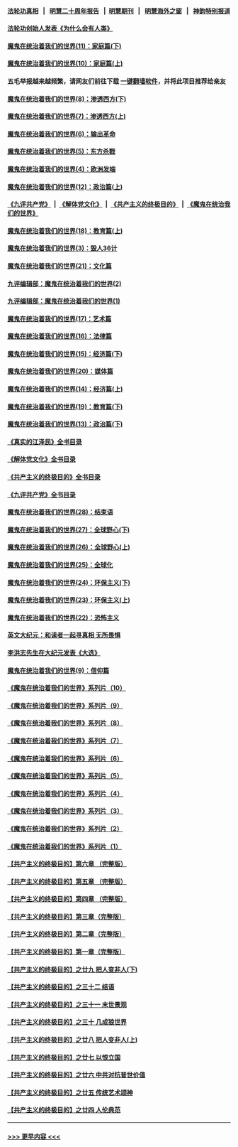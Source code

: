 #### [法轮功真相](https://github.com/gfw-breaker/truth/blob/master/README.md?t=0) &nbsp;&nbsp;|&nbsp;&nbsp; [明慧二十周年报告](https://github.com/gfw-breaker/mh-reports/blob/master/README.md?t=0) &nbsp;&nbsp;|&nbsp;&nbsp;[明慧期刊](https://github.com/gfw-breaker/mh-qikan) &nbsp;&nbsp;|&nbsp;&nbsp; [明慧海外之窗](https://github.com/gfw-breaker/mh-news/blob/master/README.md?t=0) &nbsp;&nbsp;|&nbsp;&nbsp; [神韵特别报道](https://github.com/gfw-breaker/mh-news/blob/master/shenyun.md?t=0)
#### [法轮功创始人发表《为什么会有人类》](../pages/nsc422/n13912117.md?t=01292143) 
#### [魔鬼在统治着我们的世界(11)：家庭篇(下)](../pages/nsc422/n10440961.md?t=01292143) 
#### [魔鬼在统治着我们的世界(10)：家庭篇(上)](../pages/nsc422/n10435448.md?t=01292143) 
#### 五毛举报越来越频繁，请网友们前往下载 [一键翻墙软件](https://github.com/gfw-breaker/ssr-accounts)，并将此项目推荐给亲友
#### [魔鬼在统治着我们的世界(8)：渗透西方(下)](../pages/nsc422/n10429603.md?t=01292143) 
#### [魔鬼在统治着我们的世界(7)：渗透西方(上)](../pages/nsc422/n10426013.md?t=01292143) 
#### [魔鬼在统治着我们的世界(6)：输出革命](../pages/nsc422/n10421536.md?t=01292143) 
#### [魔鬼在统治着我们的世界(5)：东方杀戮](../pages/nsc422/n10417707.md?t=01292143) 
#### [魔鬼在统治着我们的世界(4)：欧洲发端](../pages/nsc422/n10414890.md?t=01292143) 
#### [魔鬼在统治着我们的世界(12)：政治篇(上)](../pages/nsc422/n10444576.md?t=01292143) 
#### [《九评共产党》](https://github.com/begood0513/9ping.md/blob/master/README.md) &nbsp;|&nbsp; [《解体党文化》](../../../../jtdwh.md/blob/master/README.md)  &nbsp;|&nbsp; [《共产主义的终极目的》](../../../../gczydzjmd.md/blob/master/README.md) &nbsp;|&nbsp; [《魔鬼在统治我们的世界》](../../../../mgztzwmdsj.md/blob/master/README.md) 
#### [魔鬼在统治着我们的世界(18)：教育篇(上)](../pages/nsc422/n10526970.md?t=01292143) 
#### [魔鬼在统治着我们的世界(3)：毁人36计](../pages/nsc422/n10411583.md?t=01292143) 
#### [魔鬼在统治着我们的世界(21)：文化篇](../pages/nsc422/n10597706.md?t=01292143) 
#### [九评编辑部：魔鬼在统治着我们的世界(2)](../pages/nsc422/n10410036.md?t=01292143) 
#### [九评编辑部：魔鬼在统治着我们的世界(1)](../pages/nsc422/n10406825.md?t=01292143) 
#### [魔鬼在统治着我们的世界(17)：艺术篇](../pages/nsc422/n10499093.md?t=01292143) 
#### [魔鬼在统治着我们的世界(16)：法律篇](../pages/nsc422/n10485969.md?t=01292143) 
#### [魔鬼在统治着我们的世界(15)：经济篇(下)](../pages/nsc422/n10469975.md?t=01292143) 
#### [魔鬼在统治着我们的世界(20)：媒体篇](../pages/nsc422/n10586579.md?t=01292143) 
#### [魔鬼在统治着我们的世界(14)：经济篇(上)](../pages/nsc422/n10457370.md?t=01292143) 
#### [魔鬼在统治着我们的世界(19)：教育篇(下)](../pages/nsc422/n10564808.md?t=01292143) 
#### [魔鬼在统治着我们的世界(13)：政治篇(下)](../pages/nsc422/n10448270.md?t=01292143) 
#### [《真实的江泽民》全书目录](../pages/nsc422/n13721399.md?t=01292143) 
#### [《解体党文化》全书目录](../pages/nsc422/n13721157.md?t=01292143) 
#### [《共产主义的终极目的》全书目录](../pages/nsc422/n13721048.md?t=01292143) 
#### [《九评共产党》全书目录](../pages/nsc422/n13708085.md?t=01292143) 
#### [魔鬼在统治着我们的世界(28)：结束语](../pages/nsc422/n10936246.md?t=01292143) 
#### [魔鬼在统治着我们的世界(27)：全球野心(下)](../pages/nsc422/n10928319.md?t=01292143) 
#### [魔鬼在统治着我们的世界(26)：全球野心(上)](../pages/nsc422/n10900318.md?t=01292143) 
#### [魔鬼在统治着我们的世界(25)：全球化](../pages/nsc422/n10788205.md?t=01292143) 
#### [魔鬼在统治着我们的世界(24)：环保主义(下)](../pages/nsc422/n10695307.md?t=01292143) 
#### [魔鬼在统治着我们的世界(23)：环保主义(上)](../pages/nsc422/n10688613.md?t=01292143) 
#### [魔鬼在统治着我们的世界(22)：恐怖主义](../pages/nsc422/n10614727.md?t=01292143) 
#### [英文大纪元：和读者一起寻真相 无所畏惧](../pages/nsc422/n12542027.md?t=01292143) 
#### [李洪志先生在大纪元发表《大选》](../pages/nsc422/n12534746.md?t=01292143) 
#### [魔鬼在统治着我们的世界(9)：信仰篇](../pages/nsc422/n10432159.md?t=01292143) 
#### [《魔鬼在统治着我们的世界》系列片（10）](../pages/nsc422/n12292670.md?t=01292143) 
#### [《魔鬼在统治着我们的世界》系列片（9）](../pages/nsc422/n12290859.md?t=01292143) 
#### [《魔鬼在统治着我们的世界》系列片（8）](../pages/nsc422/n12287445.md?t=01292143) 
#### [《魔鬼在统治着我们的世界》系列片（7）](../pages/nsc422/n12283425.md?t=01292143) 
#### [《魔鬼在统治着我们的世界》系列片（6）](../pages/nsc422/n12282314.md?t=01292143) 
#### [《魔鬼在统治着我们的世界》系列片（5）](../pages/nsc422/n12281419.md?t=01292143) 
#### [《魔鬼在统治着我们的世界》系列片（4）](../pages/nsc422/n12274024.md?t=01292143) 
#### [《魔鬼在统治着我们的世界》系列片（3）](../pages/nsc422/n12271322.md?t=01292143) 
#### [《魔鬼在统治着我们的世界》系列片（2）](../pages/nsc422/n12269049.md?t=01292143) 
#### [《魔鬼在统治着我们的世界》系列片（1）](../pages/nsc422/n12267575.md?t=01292143) 
#### [【共产主义的终极目的】第六章 （完整版）](../pages/nsc422/n11428913.md?t=01292143) 
#### [【共产主义的终极目的】第五章 （完整版）](../pages/nsc422/n11428912.md?t=01292143) 
#### [【共产主义的终极目的】第四章 （完整版）](../pages/nsc422/n11428907.md?t=01292143) 
#### [【共产主义的终极目的】第三章（完整版）](../pages/nsc422/n11428848.md?t=01292143) 
#### [【共产主义的终极目的】第二章（完整版）](../pages/nsc422/n11428831.md?t=01292143) 
#### [【共产主义的终极目的】第一章（完整版）](../pages/nsc422/n11417651.md?t=01292143) 
#### [【共产主义的终极目的】之廿九 把人变非人(下)](../pages/nsc422/n11344140.md?t=01292143) 
#### [【共产主义的终极目的】之三十二 结语](../pages/nsc422/n11360535.md?t=01292143) 
#### [【共产主义的终极目的】之三十一 末世景观](../pages/nsc422/n11351129.md?t=01292143) 
#### [【共产主义的终极目的】之三十 几成狼世界](../pages/nsc422/n11348280.md?t=01292143) 
#### [【共产主义的终极目的】之廿八 把人变非人(上)](../pages/nsc422/n11340492.md?t=01292143) 
#### [【共产主义的终极目的】之廿七 以恨立国](../pages/nsc422/n11336944.md?t=01292143) 
#### [【共产主义的终极目的】之廿六 中共对抗普世价值](../pages/nsc422/n11324785.md?t=01292143) 
#### [【共产主义的终极目的】之廿五 传统艺术颂神](../pages/nsc422/n11296396.md?t=01292143) 
#### [【共产主义的终极目的】之廿四 人伦典范](../pages/nsc422/n11296397.md?t=01292143) 

----
#### [ >>> 更早内容 <<< ](../indexes/nsc422-earlier.md)
